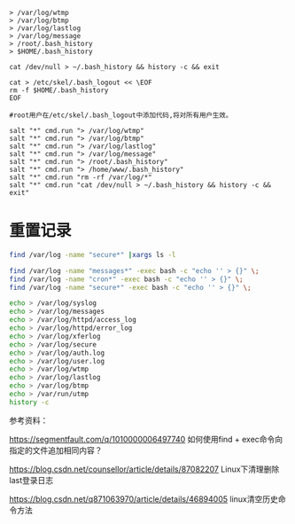 ```
> /var/log/wtmp
> /var/log/btmp
> /var/log/lastlog
> /var/log/message
> /root/.bash_history
> $HOME/.bash_history

cat /dev/null > ~/.bash_history && history -c && exit

cat > /etc/skel/.bash_logout << \EOF
rm -f $HOME/.bash_history
EOF

#root用户在/etc/skel/.bash_logout中添加代码,将对所有用户生效。
```

```
salt "*" cmd.run "> /var/log/wtmp"
salt "*" cmd.run "> /var/log/btmp"
salt "*" cmd.run "> /var/log/lastlog"
salt "*" cmd.run "> /var/log/message"
salt "*" cmd.run "> /root/.bash_history"
salt "*" cmd.run "> /home/www/.bash_history"
salt "*" cmd.run "rm -rf /var/log/*"
salt "*" cmd.run "cat /dev/null > ~/.bash_history && history -c && exit"
```

# 重置记录
```bash
find /var/log -name "secure*" |xargs ls -l

find /var/log -name "messages*" -exec bash -c "echo '' > {}" \;
find /var/log -name "cron*" -exec bash -c "echo '' > {}" \;
find /var/log -name "secure*" -exec bash -c "echo '' > {}" \;

echo > /var/log/syslog
echo > /var/log/messages
echo > /var/log/httpd/access_log
echo > /var/log/httpd/error_log
echo > /var/log/xferlog
echo > /var/log/secure
echo > /var/log/auth.log
echo > /var/log/user.log
echo > /var/log/wtmp
echo > /var/log/lastlog
echo > /var/log/btmp
echo > /var/run/utmp
history -c
```
参考资料：

https://segmentfault.com/q/1010000006497740  如何使用find + exec命令向指定的文件追加相同内容？

https://blog.csdn.net/counsellor/article/details/87082207    Linux下清理删除last登录日志

https://blog.csdn.net/q871063970/article/details/46894005    linux清空历史命令方法

